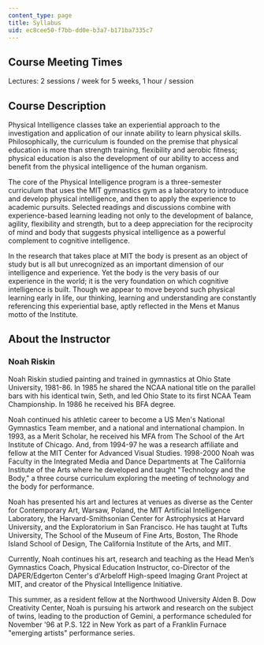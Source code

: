 ```yaml
---
content_type: page
title: Syllabus
uid: ec8cee50-f7bb-dd0e-b3a7-b171ba7335c7
---
```


Course Meeting Times
--------------------

Lectures: 2 sessions / week for 5 weeks, 1 hour / session

Course Description
------------------

Physical Intelligence classes take an experiential approach to the investigation and application of our innate ability to learn physical skills. Philosophically, the curriculum is founded on the premise that physical education is more than strength training, flexibility and aerobic fitness; physical education is also the development of our ability to access and benefit from the physical intelligence of the human organism.

The core of the Physical Intelligence program is a three-semester curriculum that uses the MIT gymnastics gym as a laboratory to introduce and develop physical intelligence, and then to apply the experience to academic pursuits. Selected readings and discussions combine with experience-based learning leading not only to the development of balance, agility, flexibility and strength, but to a deep appreciation for the reciprocity of mind and body that suggests physical intelligence as a powerful complement to cognitive intelligence.

In the research that takes place at MIT the body is present as an object of study but is all but unrecognized as an important dimension of our intelligence and experience. Yet the body is the very basis of our experience in the world; it is the very foundation on which cognitive intelligence is built. Though we appear to move beyond such physical learning early in life, our thinking, learning and understanding are constantly referencing this experiential base, aptly reflected in the Mens et Manus motto of the Institute.

About the Instructor
--------------------

### Noah Riskin

Noah Riskin studied painting and trained in gymnastics at Ohio State University, 1981-86. In 1985 he shared the NCAA national title on the parallel bars with his identical twin, Seth, and led Ohio State to its first NCAA Team Championship. In 1986 he received his BFA degree.

Noah continued his athletic career to become a US Men's National Gymnastics Team member, and a national and international champion. In 1993, as a Merit Scholar, he received his MFA from The School of the Art Institute of Chicago. And, from 1994-97 he was a research affiliate and fellow at the MIT Center for Advanced Visual Studies. 1998-2000 Noah was Faculty in the Integrated Media and Dance Departments at The California Institute of the Arts where he developed and taught "Technology and the Body," a three course curriculum exploring the meeting of technology and the body for performance.

Noah has presented his art and lectures at venues as diverse as the Center for Contemporary Art, Warsaw, Poland, the MIT Artificial Intelligence Laboratory, the Harvard-Smithsonian Center for Astrophysics at Harvard University, and the Exploratorium in San Francisco. He has taught at Tufts University, The School of the Museum of Fine Arts, Boston, The Rhode Island School of Design, The California Institute of the Arts, and MIT.

Currently, Noah continues his art, research and teaching as the Head Men’s Gymnastics Coach, Physical Education Instructor, co-Director of the DAPER/Edgerton Center's d'Arbeloff High-speed Imaging Grant Project at MIT, and creator of the Physical Intelligence Initiative.

This summer, as a resident fellow at the Northwood University Alden B. Dow Creativity Center, Noah is pursuing his artwork and research on the subject of twins, leading to the production of Gemini, a performance scheduled for November '96 at P.S. 122 in New York as part of a Franklin Furnace "emerging artists" performance series.
